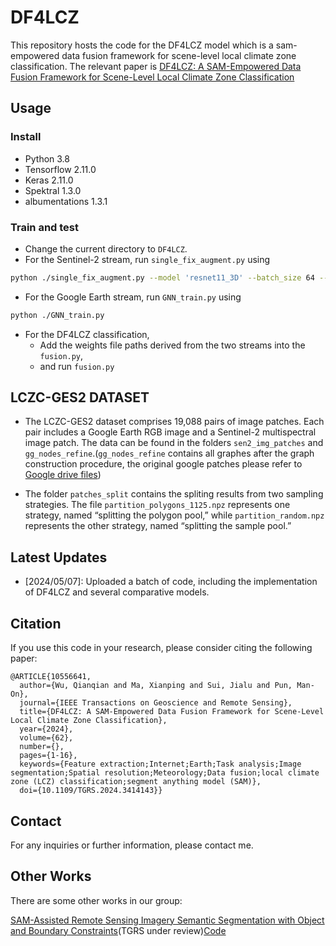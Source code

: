 # DF4LCZ

This repository hosts the code for the DF4LCZ model which is a sam-empowered data fusion framework for scene-level local climate zone classification. The relevant paper is [DF4LCZ: A SAM-Empowered Data Fusion Framework for Scene-Level Local Climate Zone Classification](https://ieeexplore.ieee.org/abstract/document/10556641?casa_token=fPD1keUeTw4AAAAA:z8iuo_WSxWuCd2qQI9jmF-q8L_R9EorHqqMHUZAAADKLSByRw1hej2wcW07g0Rgnsjvl75nuE4DYH7I)

## Usage

### Install
- Python 3.8
- Tensorflow 2.11.0 
- Keras 2.11.0 
- Spektral 1.3.0
- albumentations 1.3.1

### Train and test

- Change the current directory to `DF4LCZ`.
- For the Sentinel-2 stream, run `single_fix_augment.py` using

```Bash
python ./single_fix_augment.py --model 'resnet11_3D' --batch_size 64 --initial_lr 0.002 --decay_factor 0.4 --patience 40 --epoch 100
```
- For the Google Earth stream, run `GNN_train.py` using

```Bash
python ./GNN_train.py
```
- For the DF4LCZ classification, 
    - Add the weights file paths derived from the two streams into the `fusion.py`,
    - and run `fusion.py`

## LCZC-GES2 DATASET

- The LCZC-GES2 dataset comprises 19,088 pairs of image patches. Each pair includes a Google Earth RGB image and a Sentinel-2 multispectral image patch. The data can be found in the folders `sen2_img_patches` and `gg_nodes_refine`.(`gg_nodes_refine` contains all graphes after the graph construction procedure, the original google patches please refer to [Google drive files](https://drive.google.com/file/d/1DpjqUAXr-At3qAoka6Xfdv7w1s0Jkn3c/view?usp=drive_link))

- The folder `patches_split` contains the spliting results from two sampling strategies. The file `partition_polygons_1125.npz` represents one strategy, named “splitting the polygon pool,” while `partition_random.npz` represents the other strategy, named “splitting the sample pool.”

## Latest Updates 

- [2024/05/07]: Uploaded a batch of code, including the implementation of DF4LCZ and several comparative models. 

## Citation

If you use this code in your research, please consider citing the following paper:

```
@ARTICLE{10556641,
  author={Wu, Qianqian and Ma, Xianping and Sui, Jialu and Pun, Man-On},
  journal={IEEE Transactions on Geoscience and Remote Sensing}, 
  title={DF4LCZ: A SAM-Empowered Data Fusion Framework for Scene-Level Local Climate Zone Classification}, 
  year={2024},
  volume={62},
  number={},
  pages={1-16},
  keywords={Feature extraction;Internet;Earth;Task analysis;Image segmentation;Spatial resolution;Meteorology;Data fusion;local climate zone (LCZ) classification;segment anything model (SAM)},
  doi={10.1109/TGRS.2024.3414143}}
```

## Contact

For any inquiries or further information, please contact me.

## Other Works
There are some other works in our group:

[SAM-Assisted Remote Sensing Imagery Semantic Segmentation with Object and Boundary Constraints](https://arxiv.org/abs/2312.02464)(TGRS under review)[Code](https://github.com/sstary/SSRS)